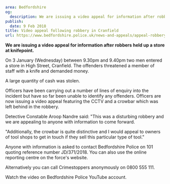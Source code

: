 ```yaml
area: Bedfordshire
og:
  description: We are issuing a video appeal for information after robbers held up a store at knifepoint.
publish:
  date: 9 Feb 2018
title: Video appeal following robbery in Cranfield
url: https://www.bedfordshire.police.uk/news-and-appeals/appeal-robbery-cranfield-feb2018
```

**We are issuing a video appeal for information after robbers held up a store at knifepoint.**

On 3 January (Wednesday) between 9.30pm and 9.40pm two men entered a store in High Street, Cranfield. The offenders threatened a member of staff with a knife and demanded money.

A large quantity of cash was stolen.

Officers have been carrying out a number of lines of enquiry into the incident but have so far been unable to identify any offenders. Officers are now issuing a video appeal featuring the CCTV and a crowbar which was left behind in the robbery.

Detective Constable Aroop Nandre said: "This was a disturbing robbery and we are appealing to anyone with information to come forward.

"Additionally, the crowbar is quite distinctive and I would appeal to owners of tool shops to get in touch if they sell this particular type of tool."

Anyone with information is asked to contact Bedfordshire Police on 101 quoting reference number JD/371/2018. You can also use the online reporting centre on the force's website.

Alternatively you can call Crimestoppers anonymously on 0800 555 111.

Watch the video on Bedfordshire Police YouTube account.
